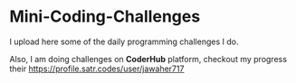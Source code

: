 # Mini-Coding-Challenges
 I upload here some of the daily programming challenges I do.<br>

 Also, I am doing challenges on **CoderHub** platform, checkout my progress their https://profile.satr.codes/user/jawaher717


